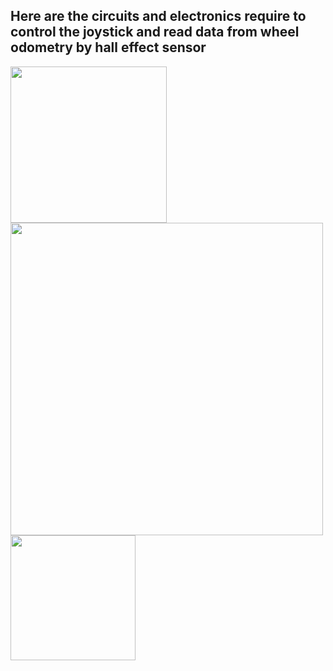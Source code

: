 ## Here are the circuits and electronics require to control the joystick and read data from wheel odometry by hall effect sensor

<img src="https://user-images.githubusercontent.com/73124995/248035404-2e632cfc-747d-498f-9d96-5e564a84c71b.png" width="250">
<img src="https://user-images.githubusercontent.com/73124995/250154343-2204fd78-4400-47b6-8afd-0861ab5b6b19.png" width="500">
<img src="https://user-images.githubusercontent.com/73124995/250154374-c7b17777-535b-4062-b9b0-dfe2c86d02b7.png" width="200">
